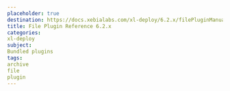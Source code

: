 ```yaml
---
placeholder: true
destination: https://docs.xebialabs.com/xl-deploy/6.2.x/filePluginManual.html
title: File Plugin Reference 6.2.x
categories:
xl-deploy
subject:
Bundled plugins
tags:
archive
file
plugin
---
```

